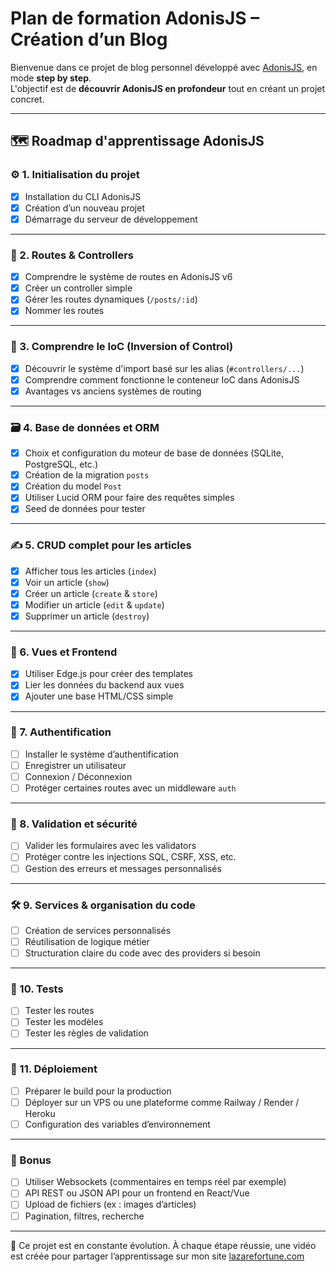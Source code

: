 # Plan de formation AdonisJS – Création d’un Blog

Bienvenue dans ce projet de blog personnel développé avec [AdonisJS](https://adonisjs.com/), en mode **step by step**.  
L'objectif est de **découvrir AdonisJS en profondeur** tout en créant un projet concret.

---

## 🗺️ Roadmap d'apprentissage AdonisJS

### ⚙️ 1. Initialisation du projet
- [x] Installation du CLI AdonisJS
- [x] Création d’un nouveau projet
- [x] Démarrage du serveur de développement

---

### 🔀 2. Routes & Controllers
- [x] Comprendre le système de routes en AdonisJS v6
- [x] Créer un controller simple
- [x] Gérer les routes dynamiques (`/posts/:id`)
- [x] Nommer les routes

---

### 🧠 3. Comprendre le IoC (Inversion of Control)
- [x] Découvrir le système d'import basé sur les alias (`#controllers/...`)
- [x] Comprendre comment fonctionne le conteneur IoC dans AdonisJS
- [x] Avantages vs anciens systèmes de routing

---

### 🗃️ 4. Base de données et ORM
- [x] Choix et configuration du moteur de base de données (SQLite, PostgreSQL, etc.)
- [x] Création de la migration `posts`
- [x] Création du model `Post`
- [x] Utiliser Lucid ORM pour faire des requêtes simples
- [x] Seed de données pour tester

---

### ✍️ 5. CRUD complet pour les articles
- [x] Afficher tous les articles (`index`)
- [x] Voir un article (`show`)
- [x] Créer un article (`create` & `store`)
- [x] Modifier un article (`edit` & `update`)
- [x] Supprimer un article (`destroy`)

---

### 🎨 6. Vues et Frontend
- [x] Utiliser Edge.js pour créer des templates
- [x] Lier les données du backend aux vues
- [x] Ajouter une base HTML/CSS simple

---

### 🔐 7. Authentification
- [ ] Installer le système d’authentification
- [ ] Enregistrer un utilisateur
- [ ] Connexion / Déconnexion
- [ ] Protéger certaines routes avec un middleware `auth`

---

### 🧰 8. Validation et sécurité
- [ ] Valider les formulaires avec les validators
- [ ] Protéger contre les injections SQL, CSRF, XSS, etc.
- [ ] Gestion des erreurs et messages personnalisés

---

### 🛠️ 9. Services & organisation du code
- [ ] Création de services personnalisés
- [ ] Réutilisation de logique métier
- [ ] Structuration claire du code avec des providers si besoin

---

### 🧪 10. Tests
- [ ] Tester les routes
- [ ] Tester les modèles
- [ ] Tester les règles de validation

---

### 🚀 11. Déploiement
- [ ] Préparer le build pour la production
- [ ] Déployer sur un VPS ou une plateforme comme Railway / Render / Heroku
- [ ] Configuration des variables d’environnement

---

### 🧩 Bonus
- [ ] Utiliser Websockets (commentaires en temps réel par exemple)
- [ ] API REST ou JSON API pour un frontend en React/Vue
- [ ] Upload de fichiers (ex : images d’articles)
- [ ] Pagination, filtres, recherche

---

📌 Ce projet est en constante évolution. À chaque étape réussie, une vidéo est créée pour partager l’apprentissage sur mon site [lazarefortune.com](https://lazarefortune.com)

